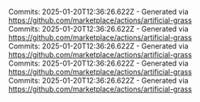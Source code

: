 Commits: 2025-01-20T12:36:26.622Z - Generated via https://github.com/marketplace/actions/artificial-grass
<br>
Commits: 2025-01-20T12:36:26.622Z - Generated via https://github.com/marketplace/actions/artificial-grass
<br>
Commits: 2025-01-20T12:36:26.622Z - Generated via https://github.com/marketplace/actions/artificial-grass
<br>
Commits: 2025-01-20T12:36:26.622Z - Generated via https://github.com/marketplace/actions/artificial-grass
<br>
Commits: 2025-01-20T12:36:26.622Z - Generated via https://github.com/marketplace/actions/artificial-grass
<br>
